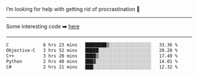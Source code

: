 I’m looking for help with getting rid of procrastination 🤔

-----

Some interesting code :arrow_right: [here](https://github.com/zhen8838/playground)

-----

<!--START_SECTION:waka-->

```txt
C             6 hrs 23 mins   ████████▒░░░░░░░░░░░░░░░░   33.36 %
Objective-C   3 hrs 52 mins   █████░░░░░░░░░░░░░░░░░░░░   20.28 %
C++           3 hrs 20 mins   ████▒░░░░░░░░░░░░░░░░░░░░   17.49 %
Python        2 hrs 40 mins   ███▓░░░░░░░░░░░░░░░░░░░░░   14.01 %
C#            2 hrs 21 mins   ███░░░░░░░░░░░░░░░░░░░░░░   12.32 %
```

<!--END_SECTION:waka-->

<!--
**zhen8838/zhen8838** is a ✨ _special_ ✨ repository because its `README.md` (this file) appears on your GitHub profile.

Here are some ideas to get you started:

- 🔭 I’m currently working on ...
- 🌱 I’m currently learning ...
- 👯 I’m looking to collaborate on ...
 ...
- 💬 Ask me about ...
- 📫 How to reach me: ...
- 😄 Pronouns: ...
- ⚡ Fun fact: ...
-->
